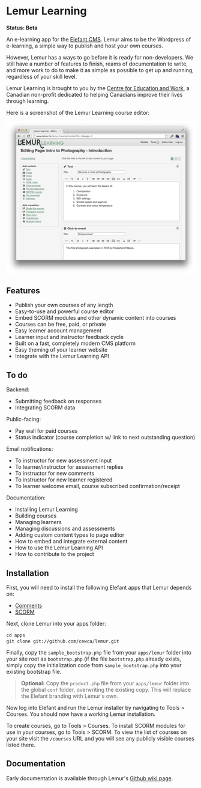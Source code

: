 # Lemur Learning

**Status: Beta**

An e-learning app for the [Elefant CMS](http://www.elefantcms.com/). Lemur aims
to be the Wordpress of e-learning, a simple way to publish and host your own
courses.

However, Lemur has a ways to go before it is ready for non-developers. We still
have a number of features to finish, reams of documentation to write, and more
work to do to make it as simple as possible to get up and running, regardless
of your skill level.

Lemur Learning is brought to you by the [Centre for Education and Work](http://www.cewca.org/),
a Canadian non-profit dedicated to helping Canadians improve their lives
through learning.

Here is a screenshot of the Lemur Learning course editor:

![Lemur Learning course editor](https://github.com/cewca/lemur/blob/master/pix/screenshot-editor.png)

## Features

* Publish your own courses of any length
* Easy-to-use and powerful course editor
* Embed SCORM modules and other dynamic content into courses
* Courses can be free, paid, or private
* Easy learner account management
* Learner input and instructor feedback cycle
* Built on a fast, completely modern CMS platform
* Easy theming of your learner website
* Integrate with the Lemur Learning API

## To do

Backend:

* Submitting feedback on responses
* Integrating SCORM data

Public-facing:

* Pay wall for paid courses
* Status indicator (course completion w/ link to next outstanding question)

Email notifications:

* To instructor for new assessment input
* To learner/instructor for assessment replies
* To instructor for new comments
* To instructor for new learner registered
* To learner welcome email, course subscribed confirmation/receipt

Documentation:

* Installing Lemur Learning
* Building courses
* Managing learners
* Managing discussions and assessments
* Adding custom content types to page editor
* How to embed and integrate external content
* How to use the Lemur Learning API
* How to contribute to the project

## Installation

First, you will need to install the following Elefant apps that Lemur depends on:

* [Comments](https://github.com/jbroadway/comments)
* [SCORM](https://github.com/jbroadway/scorm)

Next, clone Lemur into your apps folder:

```
cd apps
git clone git://github.com/cewca/lemur.git
```

Finally, copy the `sample_bootstrap.php` file from your `apps/lemur` folder into
your site root as `bootstrap.php` (if the file `bootstrap.php` already exists,
simply copy the initialization code from `sample_bootstrap.php` into your
existing bootstrap file.

> **Optional:** Copy the `product.php` file from your `apps/lemur` folder into
> the global `conf` folder, overwriting the existing copy. This will replace the
> Elefant branding with Lemur's own.

Now log into Elefant and run the Lemur installer by navigating to Tools > Courses.
You should now have a working Lemur installation.

To create courses, go to Tools > Courses. To install SCORM modules for use in your
courses, go to Tools > SCORM. To view the list of courses on your site visit the
`/courses` URL and you will see any publicly visible courses listed there.

## Documentation

Early documentation is available through Lemur's [Github wiki page](https://github.com/cewca/lemur/wiki).